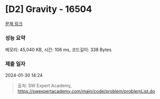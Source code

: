# [D2] Gravity - 16504 

[문제 링크](https://swexpertacademy.com/main/code/problem/problemDetail.do?contestProbId=AYZOEkza5qMDFARc) 

### 성능 요약

메모리: 45,040 KB, 시간: 106 ms, 코드길이: 338 Bytes

### 제출 일자

2024-01-30 14:24



> 출처: SW Expert Academy, https://swexpertacademy.com/main/code/problem/problemList.do
